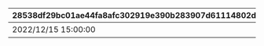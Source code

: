 |28538df29bc01ae44fa8afc302919e390b283907d61114802da9bbe22c8846b6|9ff9c10beccdb3812743a1b22e15ef04e049125ac2e2184175607b3c34fc41a4|2f61175c39e1ec24e65323a66c0e084ba721ef2a268c74fa392238f008bdd6b2|d651581f1ec5987fb9f75d654b0fb1763cbb550b7b622e2b21c14e3e5b83b0e6|672b3e6f676ed017ce32dedc955c443e2004e6a9f612b6b4a63d473cae89dfdb|5d17e805788fbb836f53065701c30da9efdaf74648813ca4666eb12307b95bf9|f426266c3d8f2131601aab633eaf53a88a57a8157011ce4693fc0bf05878d804|475f7938720876ff5b53e872080a87cb030f765b4d300b2cf54c15a878603023|5c21e9c4a304d5eff614db49aa29daadcc13496ae93621fd9a9e4984512070cc|eeebbb90e78f1e06c3a14a89d61de9d882f11ced7ae828b3df6d53198b943c89|b0597a6c51f802a4023a72365604625e8da1bd98130ae3c99cd4f50e2678a3eb|751dfa0ed905c513d75e42b8a459c62e52a8ee0c8d6807de575e04715b72d5e9|
| --- | --- | --- | --- | --- | --- | --- | --- | --- | --- | --- | --- |
|2022/12/15 15:00:00|終炎のエリュシオン|bgm_M643|9000003|3|2022/12/23 11:59:59|2022/12/16 12:00:00|2023/01/09 11:59:59|2022/12/22 11:59:59||2000002|2116006|
